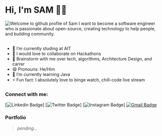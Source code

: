 # Hi, I'm SAM :man_technologist:

<img src="https://camo.githubusercontent.com/992babdffd8c74a1502de375fbdf7e4d54773242/68747470733a2f2f6d656469612e67697068792e636f6d2f6d656469612f53576f536b4e36447854737a71494b4571762f67697068792e676966" alt="Welcome to github profile of Sam">
I want to become a software engineer who is passionate about open-source, creating technology to help people, and building community.
</br>
</br>

- 🔭 I’m currently studing at AIT 
- 👯 I would love to collaborate on Hackathons
- 💬 Brainstorm with me over tech, algorithms, Architecture Design, and carrer
- 😄 Pronouns: He/Him
- 🌱 I’m currently learning Java
- ⚡ Fun fact: I absolutely love to binge watch, chill-code live stream

### Connect with me:

[![Linkedin Badge](https://img.shields.io/badge/-samreddy07-blue?style=flat&logo=Linkedin&logoColor=white&link=https://www.linkedin.com/in/samreddy07/)]
[![Twitter Badge](https://img.shields.io/badge/-@samreddy07-1ca0f1?style=flat&labelColor=1ca0f1&logo=twitter&logoColor=white&link=https://twitter.com/samreddy07)]
[![Instagram Badge](https://img.shields.io/badge/-@samreddy07-purple?style=flat&logo=instagram&logoColor=white&link=https://instagram.com/samreddy07/)]
[![Gmail Badge](https://img.shields.io/badge/-gorlasamarasimhareddy-c14438?style=flat&logo=Gmail&logoColor=white&link=mailto:gorlasamarasimhareddy@gmail.com)](mailto:gorlasamarasimhareddy@gmail.com)

### Portfolio

> *pending...*

